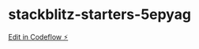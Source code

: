 # stackblitz-starters-5epyag

[Edit in Codeflow ⚡️](https://stackblitz.com/~/github.com/svranade/stackblitz-starters-5epyag)
